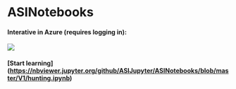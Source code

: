 # ASINotebooks

#### Interative in Azure (requires logging in):

<a href="https://notebooks.azure.com/import/gh/ASIJupyter/ASINotebooks"><img src="https://notebooks.azure.com/launch.png" /></a>

#### [Start learning] (https://nbviewer.jupyter.org/github/ASIJupyter/ASINotebooks/blob/master/V1/hunting.ipynb)

